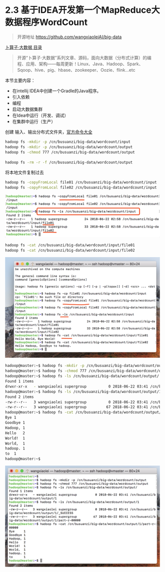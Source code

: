 # 2.3 基于IDEA开发第一个MapReduce大数据程序WordCount

>开源地址 https://github.com/wangxiaoleiAI/big-data

[卜算子·大数据 目录](./../../README.md)

>开源“卜算子·大数据”系列文章、源码，面向大数据（分布式计算）的编程、应用、架构——每周更新！Linux、Java、Hadoop、Spark、Sqoop、hive、pig、hbase、zookeeper、Oozie、flink...etc

本节主要内容：


- 在intellij IDEA中创建一个Gradle的Java程序。
- 引入依赖
- 编程
- 启动大数据集群
- 在Idea中运行（开发、调试）
- 在集群中运行（生产）


创建 输入、输出分布式文件夹，[官方命令大全](https://hadoop.apache.org/docs/r3.1.0/hadoop-project-dist/hadoop-common/FileSystemShell.html#copyFromLocal)

```sh
hadoop fs -mkdir -p /cn/busuanzi/big-data/wordcount/input
hadoop fs -mkdir -p /cn/busuanzi/big-data/wordcount/output
hadoop fs -chmod 777 /cn/busuanzi/big-data/wordcount/output

hadoop fs -rm -r -f /cn/busuanzi/big-data/wordcount/output
```

将本地文件复制过去
```sh
hadoop fs -copyFromLocal file01 /cn/busuanzi/big-data/wordcount/input
hadoop fs -copyFromLocal file02 /cn/busuanzi/big-data/wordcount/input
```

![](./../image/chapter2/2.3/hadoop-fs-ls.png)

```sh
hadoop fs -cat /cn/busuanzi/big-data/wordcount/input/file01
hadoop fs -cat /cn/busuanzi/big-data/wordcount/input/file02
```

![](./../image/chapter2/2.3/hadoop-fs-cat.png)



```sh
hadoop@master:~$ hadoop fs -mkdir -p /cn/busuanzi/big-data/wordcount/output
hadoop@master:~$ hadoop fs -chmod 777 /cn/busuanzi/big-data/wordcount/output
hadoop@master:~$ hadoop fs -ls /cn/busuanzi/big-data/wordcount/output/
Found 1 items
drwxr-xr-x   - wangxiaolei supergroup          0 2018-06-22 03:41 /cn/busuanzi/big-data/wordcount/output/1
hadoop@master:~$ hadoop fs -ls /cn/busuanzi/big-data/wordcount/output/1
Found 2 items
-rw-r--r--   3 wangxiaolei supergroup          0 2018-06-22 03:41 /cn/busuanzi/big-data/wordcount/output/1/_SUCCESS
-rw-r--r--   3 wangxiaolei supergroup         67 2018-06-22 03:41 /cn/busuanzi/big-data/wordcount/output/1/part-r-00000
hadoop@master:~$ hadoop fs -cat /cn/busuanzi/big-data/wordcount/output/1/part-r-00000
Bye	1
Goodbye	1
Hadoop,	1
Hello	2
World!	1
World,	1
hadoop.	1
to	1
hadoop@master:~$
```
![](./../image/chapter2/2.3/wordcount2-finish.png)
